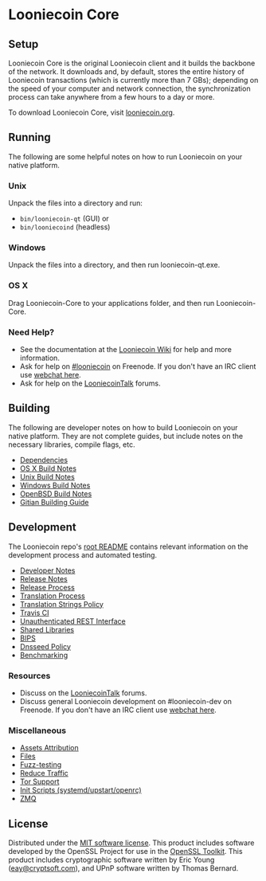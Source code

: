 Looniecoin Core
=============

Setup
---------------------
Looniecoin Core is the original Looniecoin client and it builds the backbone of the network. It downloads and, by default, stores the entire history of Looniecoin transactions (which is currently more than 7 GBs); depending on the speed of your computer and network connection, the synchronization process can take anywhere from a few hours to a day or more.

To download Looniecoin Core, visit [looniecoin.org](https://looniecoin.org).

Running
---------------------
The following are some helpful notes on how to run Looniecoin on your native platform.

### Unix

Unpack the files into a directory and run:

- `bin/looniecoin-qt` (GUI) or
- `bin/looniecoind` (headless)

### Windows

Unpack the files into a directory, and then run looniecoin-qt.exe.

### OS X

Drag Looniecoin-Core to your applications folder, and then run Looniecoin-Core.

### Need Help?

* See the documentation at the [Looniecoin Wiki](https://looniecoin.info/)
for help and more information.
* Ask for help on [#looniecoin](http://webchat.freenode.net?channels=looniecoin) on Freenode. If you don't have an IRC client use [webchat here](http://webchat.freenode.net?channels=looniecoin).
* Ask for help on the [LooniecoinTalk](https://looniecointalk.io/) forums.

Building
---------------------
The following are developer notes on how to build Looniecoin on your native platform. They are not complete guides, but include notes on the necessary libraries, compile flags, etc.

- [Dependencies](dependencies.md)
- [OS X Build Notes](build-osx.md)
- [Unix Build Notes](build-unix.md)
- [Windows Build Notes](build-windows.md)
- [OpenBSD Build Notes](build-openbsd.md)
- [Gitian Building Guide](gitian-building.md)

Development
---------------------
The Looniecoin repo's [root README](/README.md) contains relevant information on the development process and automated testing.

- [Developer Notes](developer-notes.md)
- [Release Notes](release-notes.md)
- [Release Process](release-process.md)
- [Translation Process](translation_process.md)
- [Translation Strings Policy](translation_strings_policy.md)
- [Travis CI](travis-ci.md)
- [Unauthenticated REST Interface](REST-interface.md)
- [Shared Libraries](shared-libraries.md)
- [BIPS](bips.md)
- [Dnsseed Policy](dnsseed-policy.md)
- [Benchmarking](benchmarking.md)

### Resources
* Discuss on the [LooniecoinTalk](https://looniecointalk.io/) forums.
* Discuss general Looniecoin development on #looniecoin-dev on Freenode. If you don't have an IRC client use [webchat here](http://webchat.freenode.net/?channels=looniecoin-dev).

### Miscellaneous
- [Assets Attribution](assets-attribution.md)
- [Files](files.md)
- [Fuzz-testing](fuzzing.md)
- [Reduce Traffic](reduce-traffic.md)
- [Tor Support](tor.md)
- [Init Scripts (systemd/upstart/openrc)](init.md)
- [ZMQ](zmq.md)

License
---------------------
Distributed under the [MIT software license](/COPYING).
This product includes software developed by the OpenSSL Project for use in the [OpenSSL Toolkit](https://www.openssl.org/). This product includes
cryptographic software written by Eric Young ([eay@cryptsoft.com](mailto:eay@cryptsoft.com)), and UPnP software written by Thomas Bernard.
